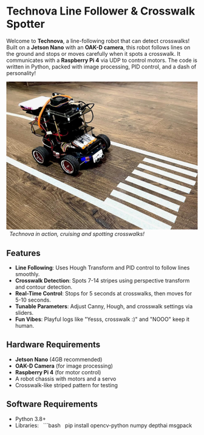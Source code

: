 # Technova Line Follower & Crosswalk Spotter

Welcome to **Technova**, a line-following robot that can detect crosswalks! Built on a **Jetson Nano** with an **OAK-D camera**, this robot follows lines on the ground and stops or moves carefully when it spots a crosswalk. It communicates with a **Raspberry Pi 4** via UDP to control motors. The code is written in Python, packed with image processing, PID control, and a dash of personality! 

![Technova Robot](images/technova_robot.jpg) 
*Technova in action, cruising and spotting crosswalks!*

## Features
- **Line Following**: Uses Hough Transform and PID control to follow lines smoothly.
- **Crosswalk Detection**: Spots 7-14 stripes using perspective transform and contour detection.
- **Real-Time Control**: Stops for 5 seconds at crosswalks, then moves for 5-10 seconds.
- **Tunable Parameters**: Adjust Canny, Hough, and crosswalk settings via sliders.
- **Fun Vibes**: Playful logs like "Yesss, crosswalk :)" and "NOOO" keep it human.

## Hardware Requirements
- **Jetson Nano** (4GB recommended)
- **OAK-D Camera** (for image processing)
- **Raspberry Pi 4** (for motor control)
- A robot chassis with motors and a servo
- Crosswalk-like striped pattern for testing

## Software Requirements
- Python 3.8+
- Libraries:
  ```bash
  pip install opencv-python numpy depthai msgpack
